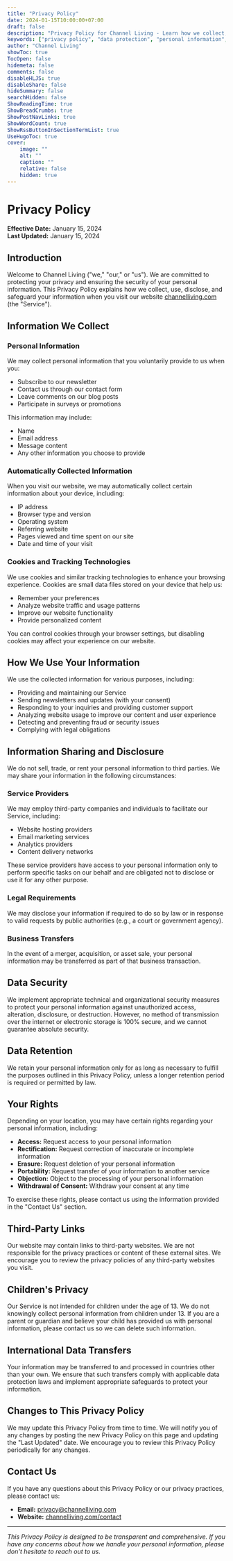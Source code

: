 ```yaml
---
title: "Privacy Policy"
date: 2024-01-15T10:00:00+07:00
draft: false
description: "Privacy Policy for Channel Living - Learn how we collect, use, and protect your personal information."
keywords: ["privacy policy", "data protection", "personal information", "cookies", "channel living"]
author: "Channel Living"
showToc: true
TocOpen: false
hidemeta: false
comments: false
disableHLJS: true
disableShare: false
hideSummary: false
searchHidden: false
ShowReadingTime: true
ShowBreadCrumbs: true
ShowPostNavLinks: true
ShowWordCount: true
ShowRssButtonInSectionTermList: true
UseHugoToc: true
cover:
    image: ""
    alt: ""
    caption: ""
    relative: false
    hidden: true
---
```


# Privacy Policy

**Effective Date:** January 15, 2024  
**Last Updated:** January 15, 2024

## Introduction

Welcome to Channel Living ("we," "our," or "us"). We are committed to protecting your privacy and ensuring the security of your personal information. This Privacy Policy explains how we collect, use, disclose, and safeguard your information when you visit our website [channelliving.com](https://channelliving.com) (the "Service").

## Information We Collect

### Personal Information
We may collect personal information that you voluntarily provide to us when you:
- Subscribe to our newsletter
- Contact us through our contact form
- Leave comments on our blog posts
- Participate in surveys or promotions

This information may include:
- Name
- Email address
- Message content
- Any other information you choose to provide

### Automatically Collected Information
When you visit our website, we may automatically collect certain information about your device, including:
- IP address
- Browser type and version
- Operating system
- Referring website
- Pages viewed and time spent on our site
- Date and time of your visit

### Cookies and Tracking Technologies
We use cookies and similar tracking technologies to enhance your browsing experience. Cookies are small data files stored on your device that help us:
- Remember your preferences
- Analyze website traffic and usage patterns
- Improve our website functionality
- Provide personalized content

You can control cookies through your browser settings, but disabling cookies may affect your experience on our website.

## How We Use Your Information

We use the collected information for various purposes, including:
- Providing and maintaining our Service
- Sending newsletters and updates (with your consent)
- Responding to your inquiries and providing customer support
- Analyzing website usage to improve our content and user experience
- Detecting and preventing fraud or security issues
- Complying with legal obligations

## Information Sharing and Disclosure

We do not sell, trade, or rent your personal information to third parties. We may share your information in the following circumstances:

### Service Providers
We may employ third-party companies and individuals to facilitate our Service, including:
- Website hosting providers
- Email marketing services
- Analytics providers
- Content delivery networks

These service providers have access to your personal information only to perform specific tasks on our behalf and are obligated not to disclose or use it for any other purpose.

### Legal Requirements
We may disclose your information if required to do so by law or in response to valid requests by public authorities (e.g., a court or government agency).

### Business Transfers
In the event of a merger, acquisition, or asset sale, your personal information may be transferred as part of that business transaction.

## Data Security

We implement appropriate technical and organizational security measures to protect your personal information against unauthorized access, alteration, disclosure, or destruction. However, no method of transmission over the internet or electronic storage is 100% secure, and we cannot guarantee absolute security.

## Data Retention

We retain your personal information only for as long as necessary to fulfill the purposes outlined in this Privacy Policy, unless a longer retention period is required or permitted by law.

## Your Rights

Depending on your location, you may have certain rights regarding your personal information, including:
- **Access:** Request access to your personal information
- **Rectification:** Request correction of inaccurate or incomplete information
- **Erasure:** Request deletion of your personal information
- **Portability:** Request transfer of your information to another service
- **Objection:** Object to the processing of your personal information
- **Withdrawal of Consent:** Withdraw your consent at any time

To exercise these rights, please contact us using the information provided in the "Contact Us" section.

## Third-Party Links

Our website may contain links to third-party websites. We are not responsible for the privacy practices or content of these external sites. We encourage you to review the privacy policies of any third-party websites you visit.

## Children's Privacy

Our Service is not intended for children under the age of 13. We do not knowingly collect personal information from children under 13. If you are a parent or guardian and believe your child has provided us with personal information, please contact us so we can delete such information.

## International Data Transfers

Your information may be transferred to and processed in countries other than your own. We ensure that such transfers comply with applicable data protection laws and implement appropriate safeguards to protect your information.

## Changes to This Privacy Policy

We may update this Privacy Policy from time to time. We will notify you of any changes by posting the new Privacy Policy on this page and updating the "Last Updated" date. We encourage you to review this Privacy Policy periodically for any changes.

## Contact Us

If you have any questions about this Privacy Policy or our privacy practices, please contact us:

- **Email:** privacy@channelliving.com
- **Website:** [channelliving.com/contact](https://channelliving.com/contact)

---

*This Privacy Policy is designed to be transparent and comprehensive. If you have any concerns about how we handle your personal information, please don't hesitate to reach out to us.*